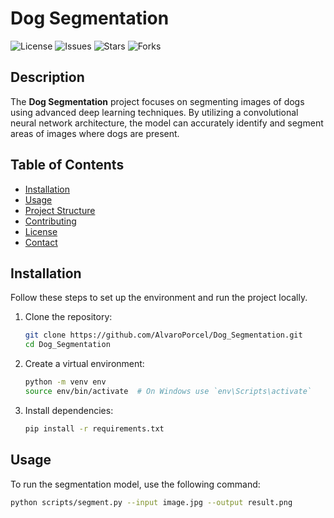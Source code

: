 # Dog Segmentation

![License](https://img.shields.io/github/license/AlvaroPorcel/Dog_Segmentation)
![Issues](https://img.shields.io/github/issues/AlvaroPorcel/Dog_Segmentation)
![Stars](https://img.shields.io/github/stars/AlvaroPorcel/Dog_Segmentation)
![Forks](https://img.shields.io/github/forks/AlvaroPorcel/Dog_Segmentation)

## Description

The **Dog Segmentation** project focuses on segmenting images of dogs using advanced deep learning techniques. By utilizing a convolutional neural network architecture, the model can accurately identify and segment areas of images where dogs are present.

## Table of Contents

- [Installation](#installation)
- [Usage](#usage)
- [Project Structure](#project-structure)
- [Contributing](#contributing)
- [License](#license)
- [Contact](#contact)

## Installation

Follow these steps to set up the environment and run the project locally.

1. Clone the repository:
    ```sh
    git clone https://github.com/AlvaroPorcel/Dog_Segmentation.git
    cd Dog_Segmentation
    ```

2. Create a virtual environment:
    ```sh
    python -m venv env
    source env/bin/activate  # On Windows use `env\Scripts\activate`
    ```

3. Install dependencies:
    ```sh
    pip install -r requirements.txt
    ```

## Usage

To run the segmentation model, use the following command:

```sh
python scripts/segment.py --input image.jpg --output result.png
